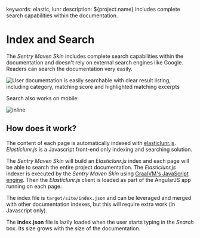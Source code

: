 keywords: elastic, lunr
description: ${project.name} includes complete search capabilities within the documentation.

# Index and Search

The *Sentry Maven Skin* includes complete search capabilities within the documentation and doesn't rely on external search engines like Google. Readers can search the documentation very easily.

![User documentation is easily searchable with clear result listing, including category, matching score and highlighted matching excerpts](images/search.png)

Search also works on mobile:

![inline](images/search-mobile.png)

## How does it work?

The content of each page is automatically indexed with [elasticlunr.js](https://elasticlunr.com/). *Elasticlunr.js* is a Javascript front-end only indexing and searching solution.

The *Sentry Maven Skin* will build an *Elasticlunr.js* index and each page will be able to search the entire project documentation. The *Elasticlunr.js* indexer is executed by the *Sentry Maven Skin* using [GraalVM's JavaScript engine](https://www.graalvm.org/latest/reference-manual/js/). Then the *Elasticlunr.js* client is loaded as part of the AngularJS app running on each page.

The index file is `target/site/index.json` and can be leveraged and merged with other documentation indexes, but this will require extra work (in Javascript only).

The **index.json** file is lazily loaded when the user starts typing in the *Search* box. Its size grows with the size of the documentation.
